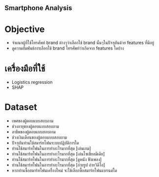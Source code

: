 ## Smartphone Analysis
# Objective
* จำแนกผู้ที่ใช้โทรศัพท์ brand ต่างๆว่าเลือกใช้ brand นั้นๆในปัจจุบันด้วย features ที่มีอยู่
* ดูความสัมพันธ์การเลือกใช้ brand โทรศัพท์ว่าเกิดจาก features ใดบ้าง
# เครื่องมือที่ใช้
* Logistics regression
* SHAP
# Dataset
 *   เพศของผู้ตอบแบบสอบถาม                                            
 *   ช่วงอายุของผู้ตอบแบบสอบถาม                                       
 *   อาชีพของผู้ตอบแบบสอบถาม                                         
 *   ช่วงเงินเดือนของผู้ตอบแบบสอบถาม                                  
 *   ปัจจุบันท่านใช้สมาร์ทโฟนระบบปฎิบัติการใด                         
 *   ท่านใช้สมาร์ทโฟนในการทำอะไรมากที่สุด [เล่นเกม]                   
 *   ท่านใช้สมาร์ทโฟนในการทำอะไรมากที่สุด [เล่นโซเชี่ยลมีเดีย]        
 *   ท่านใช้สมาร์ทโฟนในการทำอะไรมากที่สุด [ดูหนัง ฟังเพลง]            
 *   ท่านใช้สมาร์ทโฟนในการทำอะไรมากที่สุด [ถ่ายรูป ถ่ายวิดีโอ]        
 *   หากท่านซื้อสมาร์ทโฟนเครื่องใหม่ จะใช้เลือกซื้อสมาร์ทโฟนแบรนด์ใด

